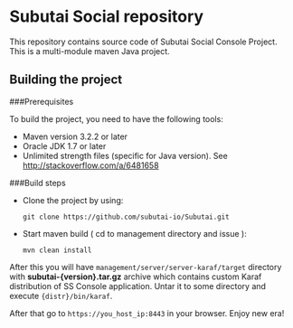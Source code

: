 # Subutai Social repository

This repository contains source code of Subutai Social Console Project.
This is a multi-module maven Java project.

## Building the project

###Prerequisites

To build the project, you need to have the following tools:
- Maven version 3.2.2 or later
- Oracle JDK 1.7 or later
- Unlimited strength files (specific for Java version). See http://stackoverflow.com/a/6481658

###Build steps

- Clone the project by using:

    `git clone https://github.com/subutai-io/Subutai.git`

- Start maven build ( cd to management directory and issue ):

    `mvn clean install`

After this you will have `management/server/server-karaf/target` directory with **subutai-{version}.tar.gz** archive
which contains custom Karaf distribution of SS Console application.
Untar it to some directory and execute `{distr}/bin/karaf`.

After that go to `https://you_host_ip:8443` in your browser. Enjoy new era!